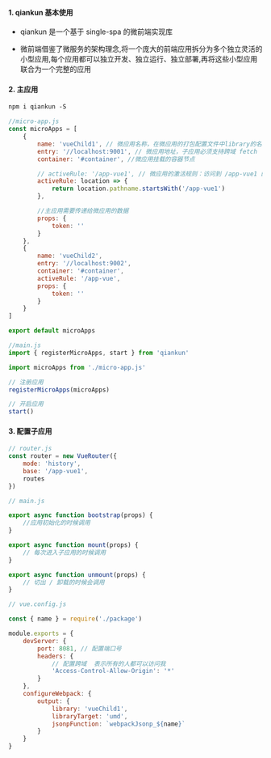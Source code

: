#### 1. qiankun 基本使用

-   qiankun 是一个基于 single-spa 的微前端实现库

-   微前端借鉴了微服务的架构理念,将一个庞大的前端应用拆分为多个独立灵活的小型应用,每个应用都可以独立开发、独立运行、独立部署,再将这些小型应用联合为一个完整的应用

#### 2. 主应用

```txt
npm i qiankun -S
```

```javascript
//micro-app.js
const microApps = [
    {
        name: 'vueChild1', // 微应用名称，在微应用的打包配置文件中library的名称，微应用之间必须确保唯一
        entry: '//localhost:9001', // 微应用地址，子应用必须支持跨域 fetch
        container: '#container', //微应用挂载的容器节点

        // activeRule: '/app-vue1', // 微应用的激活规则：访问到 /app-vue1 的时候跳转子应用
        activeRule: location => {
            return location.pathname.startsWith('/app-vue1')
        },

        //主应用需要传递给微应用的数据
        props: {
            token: ''
        }
    },
    {
        name: 'vueChild2',
        entry: '//localhost:9002',
        container: '#container',
        activeRule: '/app-vue',
        props: {
            token: ''
        }
    }
]

export default microApps
```

```javascript
//main.js
import { registerMicroApps, start } from 'qiankun'

import microApps from './micro-app.js'

// 注册应用
registerMicroApps(microApps)

// 开启应用
start()
```

#### 3. 配置子应用

```javascript
// router.js
const router = new VueRouter({
    mode: 'history',
    base: '/app-vue1',
    routes
})
```

```javascript
// main.js

export async function bootstrap(props) {
    //应用初始化的时候调用
}

export async function mount(props) {
    // 每次进入子应用的时候调用
}

export async function unmount(props) {
    // 切出 / 卸载的时候会调用
}
```

```javascript
// vue.config.js

const { name } = require('./package')

module.exports = {
    devServer: {
        port: 8081, // 配置端口号
        headers: {
            // 配置跨域  表示所有的人都可以访问我
            'Access-Control-Allow-Origin': '*'
        }
    },
    configureWebpack: {
        output: {
            library: 'vueChild1',
            libraryTarget: 'umd',
            jsonpFunction: `webpackJsonp_${name}`
        }
    }
}
```
